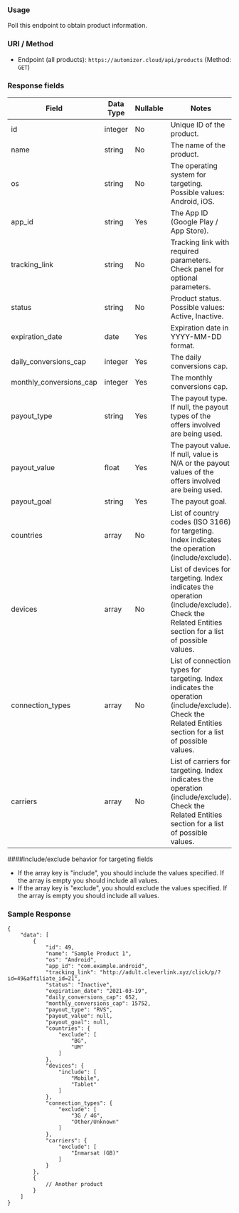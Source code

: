 ### Usage

Poll this endpoint to obtain product information.

### URI / Method

* Endpoint (all products): `https://automizer.cloud/api/products` (Method: `GET`)

### Response fields

Field                    | Data Type | Nullable | Notes
------------------------ | --------- | -------- | ---------------------------------------------------------------------
id                       | integer   | No       | Unique ID of the product.
name                     | string    | No       | The name of the product.
os                       | string    | No       | The operating system for targeting. Possible values: Android, iOS.
app_id                   | string    | Yes      | The App ID (Google Play / App Store).
tracking_link            | string    | No       | Tracking link with required parameters. Check panel for optional parameters.
status                   | string    | No       | Product status. Possible values: Active, Inactive. 
expiration_date          | date      | Yes      | Expiration date in YYYY-MM-DD format.
daily_conversions_cap    | integer   | Yes      | The daily conversions cap.
monthly_conversions_cap  | integer   | Yes      | The monthly conversions cap.
payout_type              | string    | Yes      | The payout type. If null, the payout types of the offers involved are being used.
payout_value             | float     | Yes      | The payout value. If null, value is N/A or the payout values of the offers involved are being used.
payout_goal              | string    | Yes      | The payout goal.
countries                | array     | No       | List of country codes (ISO 3166) for targeting. Index indicates the operation (include/exclude).
devices                  | array     | No       | List of devices for targeting. Index indicates the operation (include/exclude). Check the Related Entities section for a list of possible values.  
connection_types         | array     | No       | List of connection types for targeting. Index indicates the operation (include/exclude). Check the Related Entities section for a list of possible values.
carriers                 | array     | No       | List of carriers for targeting. Index indicates the operation (include/exclude). Check the Related Entities section for a list of possible values.

####Include/exclude behavior for targeting fields

* If the array key is "include", you should include the values specified. If the array is empty you should include all values.
* If the array key is "exclude", you should exclude the values specified. If the array is empty you should include all values.

### Sample Response

```
{
    "data": [
        {
            "id": 49,
            "name": "Sample Product 1",
            "os": "Android",
            "app_id": "com.example.android",
            "tracking_link": "http://adult.cleverlink.xyz/click/p/?id=49&affiliate_id=21",
            "status": "Inactive",
            "expiration_date": "2021-03-19",
            "daily_conversions_cap": 652,
            "monthly_conversions_cap": 15752,
            "payout_type": "RVS",
            "payout_value": null,
            "payout_goal": null,
            "countries": {
                "exclude": [
                    "BG",
                    "UM"
                ]
            },
            "devices": {
                "include": [
                    "Mobile",
                    "Tablet"
                ]
            },
            "connection_types": {
                "exclude": [
                    "3G / 4G",
                    "Other/Unknown"
                ]
            },
            "carriers": {
                "exclude": [
                    "Inmarsat (GB)"
                ]
            }
        },
        {
            // Another product
        }
    ]
}
```
